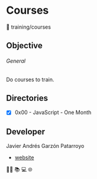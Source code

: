 # Courses
:open_file_folder: training/courses

## Objective
###### General
Do courses to train.

## Directories
* [x] 0x00 - JavaScript - One Month

## Developer
Javier Andrés Garzón Patarroyo
- [website](https://tecnoayuda.co/)

:man_technologist: :books: :computer: :globe_with_meridians: